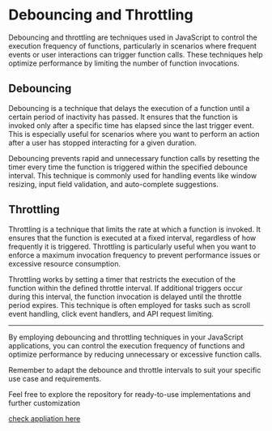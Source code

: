 # Debouncing and Throttling

Debouncing and throttling are techniques used in JavaScript to control the execution frequency of functions, particularly in scenarios where frequent events or user interactions can trigger function calls. These techniques help optimize performance by limiting the number of function invocations.

## Debouncing

Debouncing is a technique that delays the execution of a function until a certain period of inactivity has passed. It ensures that the function is invoked only after a specific time has elapsed since the last trigger event. This is especially useful for scenarios where you want to perform an action after a user has stopped interacting for a given duration.

Debouncing prevents rapid and unnecessary function calls by resetting the timer every time the function is triggered within the specified debounce interval. This technique is commonly used for handling events like window resizing, input field validation, and auto-complete suggestions.

## Throttling

Throttling is a technique that limits the rate at which a function is invoked. It ensures that the function is executed at a fixed interval, regardless of how frequently it is triggered. Throttling is particularly useful when you want to enforce a maximum invocation frequency to prevent performance issues or excessive resource consumption.

Throttling works by setting a timer that restricts the execution of the function within the defined throttle interval. If additional triggers occur during this interval, the function invocation is delayed until the throttle period expires. This technique is often employed for tasks such as scroll event handling, click event handlers, and API request limiting.

---

By employing debouncing and throttling techniques in your JavaScript applications, you can control the execution frequency of functions and optimize performance by reducing unnecessary or excessive function calls.

Remember to adapt the debounce and throttle intervals to suit your specific use case and requirements.

Feel free to explore the repository for ready-to-use implementations and further customization

[check appliation here](https://mittalaakash.github.io/deabounce-and-throttle/)
